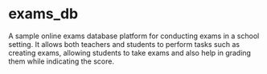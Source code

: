 # exams_db
A sample online exams database platform for conducting exams in a school setting. It allows both teachers and students to perform tasks such as creating exams, allowing students to take exams and also help in grading them while indicating the score.
